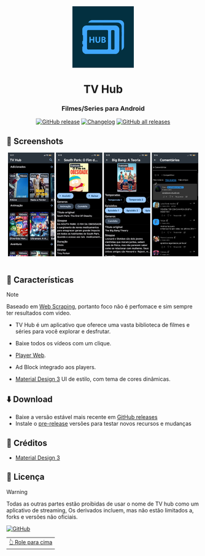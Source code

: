 <div align="center">

<img src="fastlane/ic_launcher.png" width=160 height=160  align="center">

# TV Hub

### Filmes/Series para Android

[![GitHub release](https://img.shields.io/github/v/release/LucasLixo/TV-Hub?color=black&label=Stable&logo=github)](https://github.com/LucasLixo/TV-Hub/releases/latest/)
[![Changelog](https://img.shields.io/badge/Changelog-lightgray?style=flat&color=gray&logo=keep-a-changelog)](https://github.com/LucasLixo/TV-Hub/blob/main/CHANGELOG.md)
[![GitHub all releases](https://img.shields.io/github/downloads/LucasLixo/TV-Hub/total?label=Downloads&logo=github)](https://github.com/LucasLixo/TV-Hub/releases/)

</div>


## 📱 Screenshots

<div align="center">
<div>
<img src="fastlane/screenshot/screenshot (1).jpg" width="24%" />
<img src="fastlane/screenshot/screenshot (2).jpg" width="24%" />
<img src="fastlane/screenshot/screenshot (3).jpg" width="24%" />
<img src="fastlane/screenshot/screenshot (4).jpg" width="24%" />
</div>
</div>

<br>

## 📖 Características

>[!NOTE]
>
>Baseado em [Web Scraping](https://pt.wikipedia.org/wiki/Web_scraping),
>portanto foco não é perfomace e sim sempre ter resultados com video.

- TV Hub é um aplicativo que oferece uma vasta biblioteca de filmes e séries para você explorar e desfrutar.

- Baixe todos os vídeos com um clique.

- [Player Web](react-native-webview).

- Ad Block integrado aos players.

- [Material Design 3](https://github.com/callstack/react-native-paper) UI de estilo, com tema de cores dinâmicas.

## ⬇️ Download

- Baixe a versão estável mais recente em [GitHub releases](https://github.com/LucasLixo/TV-Hub/releases/latest)
- Instale o [pre-release](https://github.com/LucasLixo/TV-Hub/releases/) versões para testar novos recursos e mudanças

## 🧱 Créditos

- [Material Design 3](https://github.com/callstack/react-native-paper)

## 📃 Licença

>[!WARNING]
>
>Todas as outras partes estão proibidas de usar o nome de TV hub como um aplicativo de streaming,
>Os derivados incluem, mas não estão limitados a, forks e versões não oficiais.

[![GitHub](https://img.shields.io/github/license/LucasLixo/TV-Hub?style=for-the-badge)](https://github.com/LucasLixo/TV-Hub/blob/main/LICENSE)

<div align="right">
<table><td>
<a href="#start-of-content">👆 Role para cima</a>
</td></table>
</div>
